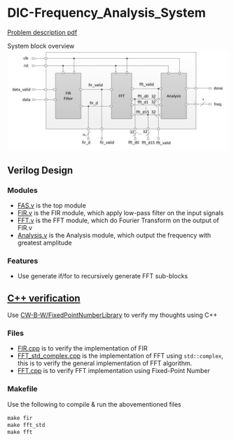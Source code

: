 # DIC-Frequency_Analysis_System
[Problem description pdf](https://github.com/CW-B-W/DIC-Frequency_Analysis_System/blob/master/docs/2021_hw5.pdf)  

System block overview
![image](https://github.com/CW-B-W/DIC-Frequency_Analysis_System/blob/master/docs/SystemBlockOverview.png)

## Verilog Design
### Modules
* [FAS.v](https://github.com/CW-B-W/DIC-Frequency_Analysis_System/blob/master/FAS.v) is the top module
* [FIR.v](https://github.com/CW-B-W/DIC-Frequency_Analysis_System/blob/master/FIR.v) is the FIR module, which apply low-pass filter on the input signals
* [FFT.v](https://github.com/CW-B-W/DIC-Frequency_Analysis_System/blob/master/FFT.v) is the FFT module, which do Fourier Transform on the output of FIR.v
* [Analysis.v](https://github.com/CW-B-W/DIC-Frequency_Analysis_System/blob/master/Analysis.v) is the Analysis module, which output the frequency with greatest amplitude

### Features
* Use generate if/for to recursively generate FFT sub-blocks

## [C++ verification](https://github.com/CW-B-W/DIC-Frequency_Analysis_System/tree/master/cpp_verification)
Use [CW-B-W/FixedPointNumberLibrary](https://github.com/CW-B-W/FixedPointNumberLibrary) to verify my thoughts using C++  
### Files
* [FIR.cpp](https://github.com/CW-B-W/DIC-Frequency_Analysis_System/blob/master/cpp_verification/src/FIR.cpp) is to verify the implementation of FIR
* [FFT_std_complex.cpp](https://github.com/CW-B-W/DIC-Frequency_Analysis_System/blob/master/cpp_verification/src/FFT_std_complex.cpp) is the implementation of FFT using `std::complex`, this is to verify the general implementation of FFT algorithm.
* [FFT.cpp](https://github.com/CW-B-W/DIC-Frequency_Analysis_System/blob/master/cpp_verification/src/FFT.cpp) is to verify FFT implementation using Fixed-Point Number
### Makefile
Use the following to compile & run the abovementioned files
```
make fir
make fft_std
make fft
```

